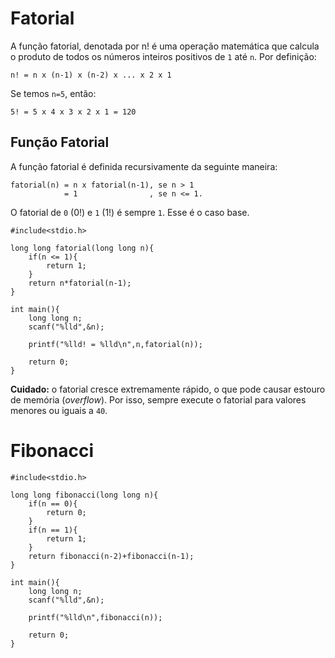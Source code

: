 # Fatorial

A função fatorial, denotada por n! é uma operação matemática que calcula o produto de todos os números inteiros positivos de ```1``` até ```n```. Por definição:

```
n! = n x (n-1) x (n-2) x ... x 2 x 1
```

Se temos ```n=5```, então:

```
5! = 5 x 4 x 3 x 2 x 1 = 120
```

## Função Fatorial

A função fatorial é definida recursivamente da seguinte maneira:

```
fatorial(n) = n x fatorial(n-1), se n > 1
            = 1                , se n <= 1.
```

O fatorial de ```0``` (0!) e ```1``` (1!) é sempre ```1```. Esse é o caso base.

```
#include<stdio.h>

long long fatorial(long long n){
    if(n <= 1){
        return 1;
    }
    return n*fatorial(n-1);
}

int main(){
    long long n;
    scanf("%lld",&n);

    printf("%lld! = %lld\n",n,fatorial(n));

    return 0;
}
```

**Cuidado:** o fatorial cresce extremamente rápido, o que pode causar estouro de memória (*overflow*). Por isso, sempre execute o fatorial para valores menores ou iguais a ```40```.


# Fibonacci

```
#include<stdio.h>

long long fibonacci(long long n){
    if(n == 0){
        return 0;
    }
    if(n == 1){
        return 1;
    }
    return fibonacci(n-2)+fibonacci(n-1);
}

int main(){
    long long n;
    scanf("%lld",&n);

    printf("%lld\n",fibonacci(n));

    return 0;
}
```
